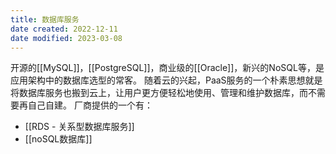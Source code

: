 ```yaml
---
title: 数据库服务
date created: 2022-12-11
date modified: 2023-03-08
---
```


开源的[[MySQL]]，[[PostgreSQL]]，商业级的[[Oracle]]，新兴的NoSQL等，是应用架构中的数据库选型的常客。
随着云的兴起，PaaS服务的一个朴素思想就是将数据库服务也搬到云上，让用户更方便轻松地使用、管理和维护数据库，而不需要再自己自建。
厂商提供的一个有：

- [[RDS - 关系型数据库服务]]
- [[noSQL数据库]]
